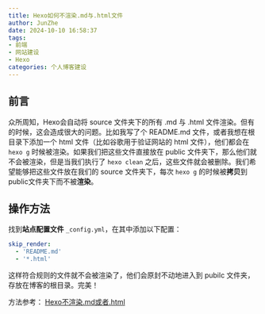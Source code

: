 ```yaml
---
title: Hexo如何不渲染.md与.html文件
author: JunZhe
date: 2024-10-10 16:58:37
tags: 
- 前端
- 网站建设
- Hexo
categories: 个人博客建设
---
```


## 前言
众所周知，Hexo会自动将 source 文件夹下的所有 .md 与 .html 文件渲染。但有的时候，这会造成很大的问题。比如我写了个 README.md 文件，或者我想在根目录下添加一个 html 文件（比如谷歌用于验证网站的 html 文件），他们都会在 `hexo g` 时候被渲染。如果我们把这些文件直接放在 public 文件夹下，那么他们就不会被渲染，但是当我们执行了 `hexo clean` 之后，这些文件就会被删除。我们希望能够把这些文件放在我们的 source 文件夹下，每次 `hexo g` 的时候被**拷贝**到 public文件夹下而不被**渲染**。

<!--more-->
## 操作方法
找到**站点配置文件** `_config.yml`，在其中添加以下配置：

```yml
skip_render:
  - 'README.md'
  - '*.html'
```
这样符合规则的文件就不会被渲染了，他们会原封不动地进入到 pubilc 文件夹，存放在博客的根目录。完美！

方法参考：
[Hexo不渲染.md或者.html](https://blog.csdn.net/ganzhilin520/article/details/79057774)